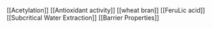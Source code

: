 [[Acetylation]]
[[Antioxidant activity]]
[[wheat bran]]
[[FeruLic acid]]
[[Subcritical Water Extraction]]
[[Barrier Properties]]
